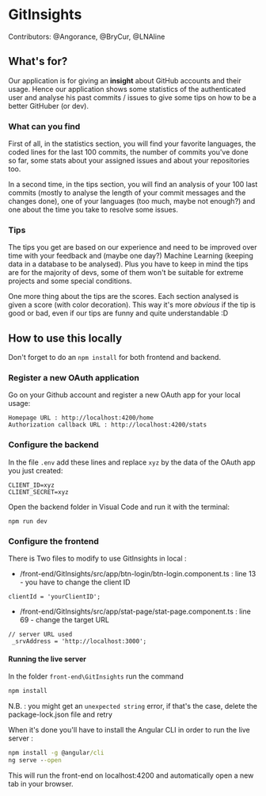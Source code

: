 # GitInsights

Contributors: @Angorance, @BryCur, @LNAline

## What's for?

Our application is for giving an **insight** about GitHub accounts and their usage. Hence our application shows some statistics of the authenticated user and analyse his past commits / issues to give some tips on how to be a better GitHuber (or dev).

### What can you find

First of all, in the statistics section, you will find your favorite languages, the coded lines for the last 100 commits, the number of commits you've done so far, some stats about your assigned issues and about your repositories too.

In a second time, in the tips section, you will find an analysis of your 100 last commits (mostly to analyse the length of your commit messages and the changes done), one of your languages (too much, maybe not enough?) and one about the time you take to resolve some issues.

### Tips

The tips you get are based on our experience and need to be improved over time with your feedback and (maybe one day?) Machine Learning (keeping data in a database to be analysed). Plus you have to keep in mind the tips are for the majority of devs, some of them won't be suitable for extreme projects and some special conditions.

One more thing about the tips are the scores. Each section analysed is given a score (with color decoration). This way it's more *obvious* if the tip is good or bad, even if our tips are funny and quite understandable :D

## How to use this locally

Don't forget to do an `npm install` for both frontend and backend.

### Register a new OAuth application
Go on your Github account and register a new OAuth app for your local usage:
```
Homepage URL : http://localhost:4200/home
Authorization callback URL : http://localhost:4200/stats
```

### Configure the backend
In the file `.env` add these lines and replace `xyz` by the data of the OAuth app you just created:
```
CLIENT_ID=xyz
CLIENT_SECRET=xyz
```

Open the backend folder in Visual Code and run it with the terminal:
```
npm run dev
```

### Configure the frontend
There is Two files to modify to use GitInsights in local : 
 - /front-end/GitInsights/src/app/btn-login/btn-login.component.ts : line 13 - you have to change the client ID
 ```
 clientId = 'yourClientID';
 ```
 - /front-end/GitInsights/src/app/stat-page/stat-page.component.ts : line 69 - change the target URL
 ```
 // server URL used
  _srvAddress = 'http://localhost:3000';
 ```
#### Running the live server 
In the folder `front-end\GitInsights` run the command
```cmd
npm install
```
N.B. : you might get an `unexpected string` error, if that's the case, delete the package-lock.json file and retry

When it's done you'll have to install the Angular CLI in order to run the live server : 
```cmd
npm install -g @angular/cli
ng serve --open
```
This will run the front-end on localhost:4200 and automatically open a new tab in your browser.
